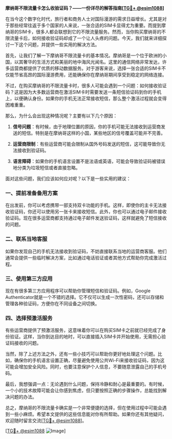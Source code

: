 **摩纳哥不限流量卡怎么收验证码？——一份详尽的解答指南[[TG💪+ @esim1088](https://t.me/s/esim1088)]**

在当今这个数字化时代，旅行者和商务人士对国际漫游的需求日益增长。尤其是对于那些经常往返于多个国家的人来说，一张合适的SIM卡显得尤为重要。而提到摩纳哥的SIM卡，很多人都会联想到它的不限流量服务。然而，当你购买摩纳哥的不限流量卡后，如何接收验证码却成了一个让人头疼的问题。今天，我们就来详细探讨一下这个问题，并提供一些实用的解决方法。

首先，让我们了解一下摩纳哥不限流量卡的基本情况。摩纳哥是一个位于欧洲的小国，以其奢华的生活方式和美丽的地中海风光闻名。这里的通信网络非常发达，许多运营商都提供了优质的移动数据服务。对于游客来说，选择一张合适的SIM卡不仅能节省高昂的国际漫游费用，还能确保你在摩纳哥期间享受到稳定的网络连接。

不过，在购买摩纳哥的不限流量卡时，很多人可能会遇到一个问题：如何接收验证码？这是因为大多数运营商在激活SIM卡时需要发送一条短信验证码到你的手机上，以便确认身份。如果你的手机无法正常接收短信，那么整个激活过程就会变得困难重重。

那么，为什么会出现这种情况呢？主要有以下几个原因：

1. **信号问题**：有时候，由于地理位置的原因，你的手机可能无法接收到运营商发送的短信。特别是在摩纳哥这样的小国，某些地区的信号覆盖可能并不完善。

2. **运营商限制**：有些运营商可能会限制从国外号码发送的短信，这可能导致你无法接收到验证码。

3. **语言障碍**：如果你的手机语言设置不是法语或英语，可能会导致验证码被错误地分类为垃圾短信或者直接忽略。

面对这些问题，我们应该如何应对呢？以下是一些实用的建议：

### 一、提前准备备用方案

在出发前，你可以考虑携带一部支持双卡功能的手机。这样，即使你的主卡无法接收验证码，你还可以使用另一张卡来接收短信。此外，你也可以通过电子邮件接收验证码。现在很多运营商都支持通过电子邮件发送验证码，这样就避免了短信接收的问题。

### 二、联系当地客服

如果你发现自己的手机无法接收到验证码，不妨直接联系当地的运营商客服。他们通常会提供一些临时解决方案，比如通过电话验证或者其他方式帮助你完成激活过程。

### 三、使用第三方应用

现在有很多第三方应用程序可以帮助你管理短信和验证码。例如，Google Authenticator就是一个不错的选择。它不仅可以生成一次性密码，还可以存储和管理各种验证码，方便你在不同设备之间切换。

### 四、选择预激活服务

有些运营商提供了预激活服务，这意味着你可以在购买SIM卡之前就已经完成了身份验证。这样，当你到达目的地时，可以直接插入SIM卡并开始使用，无需担心验证码接收的问题。

当然，除了上述方法之外，还有一些小技巧可以帮助你更好地处理这个问题。比如，确保你的手机语言设置正确，尽量避免使用公共Wi-Fi来接收验证码，因为这可能会增加安全风险。同时，也要注意保护个人信息，不要随意泄露自己的手机号码。

最后，我想强调一点：无论遇到什么问题，保持冷静和耐心是最重要的。有时候，一个小的技术故障可能会让你感到焦虑，但只要按照正确的步骤操作，总能找到解决问题的办法。

总之，摩纳哥的不限流量卡确实是一个非常便捷的选择，但在使用过程中可能会遇到一些小麻烦。希望本文提供的这些信息能对你有所帮助。如果你还有其他疑问，欢迎随时留言交流[[TG💪+ @esim1088](https://t.me/s/esim1088)]。

[[TG💪+ @esim1088](https://t.me/s/esim1088) ![Image](https://i.postimg.cc/4NQfJmqS/Snipaste-2025-05-13-00-14-12.png)]